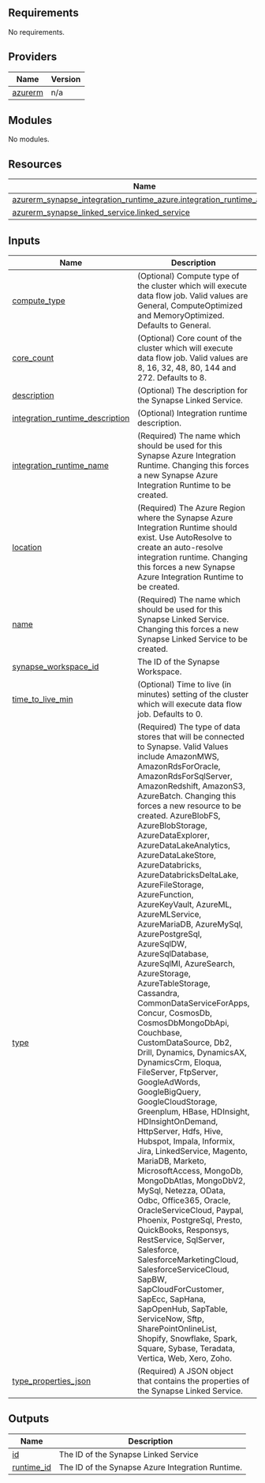 <!-- BEGIN_TF_DOCS -->
## Requirements

No requirements.

## Providers

| Name | Version |
|------|---------|
| <a name="provider_azurerm"></a> [azurerm](#provider\_azurerm) | n/a |

## Modules

No modules.

## Resources

| Name | Type |
|------|------|
| [azurerm_synapse_integration_runtime_azure.integration_runtime_azure](https://registry.terraform.io/providers/hashicorp/azurerm/latest/docs/resources/synapse_integration_runtime_azure) | resource |
| [azurerm_synapse_linked_service.linked_service](https://registry.terraform.io/providers/hashicorp/azurerm/latest/docs/resources/synapse_linked_service) | resource |

## Inputs

| Name | Description | Type | Default | Required |
|------|-------------|------|---------|:--------:|
| <a name="input_compute_type"></a> [compute\_type](#input\_compute\_type) | (Optional) Compute type of the cluster which will execute data flow job. Valid values are General, ComputeOptimized and MemoryOptimized. Defaults to General. | `string` | `"General"` | no |
| <a name="input_core_count"></a> [core\_count](#input\_core\_count) | (Optional) Core count of the cluster which will execute data flow job. Valid values are 8, 16, 32, 48, 80, 144 and 272. Defaults to 8. | `number` | `8` | no |
| <a name="input_description"></a> [description](#input\_description) | (Optional) The description for the Synapse Linked Service. | `string` | `null` | no |
| <a name="input_integration_runtime_description"></a> [integration\_runtime\_description](#input\_integration\_runtime\_description) | (Optional) Integration runtime description. | `string` | `null` | no |
| <a name="input_integration_runtime_name"></a> [integration\_runtime\_name](#input\_integration\_runtime\_name) | (Required) The name which should be used for this Synapse Azure Integration Runtime. Changing this forces a new Synapse Azure Integration Runtime to be created. | `string` | n/a | yes |
| <a name="input_location"></a> [location](#input\_location) | (Required) The Azure Region where the Synapse Azure Integration Runtime should exist. Use AutoResolve to create an auto-resolve integration runtime. Changing this forces a new Synapse Azure Integration Runtime to be created. | `string` | n/a | yes |
| <a name="input_name"></a> [name](#input\_name) | (Required) The name which should be used for this Synapse Linked Service. Changing this forces a new Synapse Linked Service to be created. | `string` | n/a | yes |
| <a name="input_synapse_workspace_id"></a> [synapse\_workspace\_id](#input\_synapse\_workspace\_id) | The ID of the Synapse Workspace. | `string` | n/a | yes |
| <a name="input_time_to_live_min"></a> [time\_to\_live\_min](#input\_time\_to\_live\_min) | (Optional) Time to live (in minutes) setting of the cluster which will execute data flow job. Defaults to 0. | `number` | `0` | no |
| <a name="input_type"></a> [type](#input\_type) | (Required) The type of data stores that will be connected to Synapse. Valid Values include AmazonMWS, AmazonRdsForOracle, AmazonRdsForSqlServer, AmazonRedshift, AmazonS3, AzureBatch. Changing this forces a new resource to be created. AzureBlobFS, AzureBlobStorage, AzureDataExplorer, AzureDataLakeAnalytics, AzureDataLakeStore, AzureDatabricks, AzureDatabricksDeltaLake, AzureFileStorage, AzureFunction, AzureKeyVault, AzureML, AzureMLService, AzureMariaDB, AzureMySql, AzurePostgreSql, AzureSqlDW, AzureSqlDatabase, AzureSqlMI, AzureSearch, AzureStorage, AzureTableStorage, Cassandra, CommonDataServiceForApps, Concur, CosmosDb, CosmosDbMongoDbApi, Couchbase, CustomDataSource, Db2, Drill, Dynamics, DynamicsAX, DynamicsCrm, Eloqua, FileServer, FtpServer, GoogleAdWords, GoogleBigQuery, GoogleCloudStorage, Greenplum, HBase, HDInsight, HDInsightOnDemand, HttpServer, Hdfs, Hive, Hubspot, Impala, Informix, Jira, LinkedService, Magento, MariaDB, Marketo, MicrosoftAccess, MongoDb, MongoDbAtlas, MongoDbV2, MySql, Netezza, OData, Odbc, Office365, Oracle, OracleServiceCloud, Paypal, Phoenix, PostgreSql, Presto, QuickBooks, Responsys, RestService, SqlServer, Salesforce, SalesforceMarketingCloud, SalesforceServiceCloud, SapBW, SapCloudForCustomer, SapEcc, SapHana, SapOpenHub, SapTable, ServiceNow, Sftp, SharePointOnlineList, Shopify, Snowflake, Spark, Square, Sybase, Teradata, Vertica, Web, Xero, Zoho. | `string` | n/a | yes |
| <a name="input_type_properties_json"></a> [type\_properties\_json](#input\_type\_properties\_json) | (Required) A JSON object that contains the properties of the Synapse Linked Service. | `string` | n/a | yes |

## Outputs

| Name | Description |
|------|-------------|
| <a name="output_id"></a> [id](#output\_id) | The ID of the Synapse Linked Service |
| <a name="output_runtime_id"></a> [runtime\_id](#output\_runtime\_id) | The ID of the Synapse Azure Integration Runtime. |
<!-- END_TF_DOCS -->